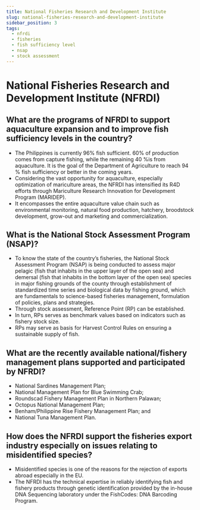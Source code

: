 ```yaml
---
title: National Fisheries Research and Development Institute
slug: national-fisheries-research-and-development-institute
sidebar_position: 3
tags:
  - nfrdi
  - fisheries
  - fish sufficiency level
  - nsap
  - stock assessment
---
```


# National Fisheries Research and Development Institute (NFRDI)

## What are the programs of NFRDI to support aquaculture expansion and to improve fish sufficiency levels in the country?

- The Philippines is currently 96% fish sufficient. 60% of production comes from capture fishing, while the remaining 40 %is from aquaculture. It is the goal of the Department of Agriculture to reach 94 % fish sufficiency or better in the coming years.
- Considering the vast opportunity for aquaculture, especially optimization of mariculture areas, the NFRDI has intensified its R4D efforts through Mariculture Research Innovation for Development Program (MARIDEP).
- It encompasses the entire aquaculture value chain such as environmental monitoring, natural food production, hatchery, broodstock development, grow-out and marketing and commercialization.

## What is the National Stock Assessment Program (NSAP)?

- To know the state of the country’s fisheries, the National Stock Assessment Program (NSAP) is being conducted to assess major pelagic (fish that inhabits in the upper layer of the open sea) and demersal (fish that inhabits in the bottom layer of the open sea) species in major fishing grounds of the county through establishment of standardized time series and biological data by fishing ground, which are fundamentals to science-based fisheries management, formulation of policies, plans and strategies.
- Through stock assessment, Reference Point (RP) can be established.
- In turn, RPs serves as benchmark values based on indicators such as fishery stock size.
- RPs may serve as basis for Harvest Control Rules on ensuring a sustainable supply of fish.

## What are the recently available national/fishery management plans supported and participated by NFRDI?

- National Sardines Management Plan;
- National Management Plan for Blue Swimming Crab;
- Roundscad Fishery Management Plan in Northern Palawan;
- Octopus National Management Plan;
- Benham/Philippine Rise Fishery Management Plan; and
- National Tuna Management Plan.

## How does the NFRDI support the fisheries export industry especially on issues relating to misidentified species?

- Misidentified species is one of the reasons for the rejection of exports abroad especially in the EU.
- The NFRDI has the technical expertise in reliably identifying fish and fishery products through genetic identification provided by the in-house DNA Sequencing laboratory under the FishCodes: DNA Barcoding Program.
